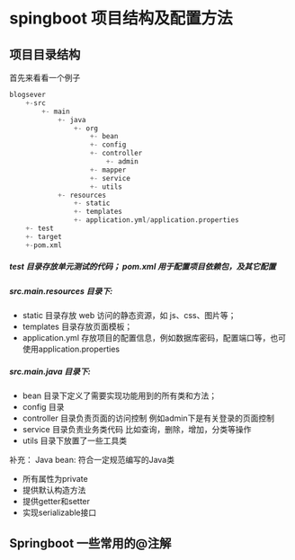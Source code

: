 # spingboot 项目结构及配置方法

## 项目目录结构
首先来看看一个例子

``` python
blogsever
    +-src
        +- main
            +- java
                +- org      
                    +- bean
                    +- config
                    +- controller
                        +- admin
                    +- mapper
                    +- service
                    +- utils
            +- resources
                +- static
                +- templates
                +- application.yml/application.properties  
    +- test
    +- target
    +-pom.xml
```

##### test 目录存放单元测试的代码； pom.xml 用于配置项目依赖包，及其它配置

##### src.main.resources 目录下:

- static 目录存放 web 访问的静态资源，如 js、css、图片等；
- templates 目录存放页面模板；
- application.yml 存放项目的配置信息，例如数据库密码，配置端口等，也可使用application.properties

##### src.main.java 目录下:

- bean 目录下定义了需要实现功能用到的所有类和方法；
- config 目录
- controller 目录负责页面的访问控制
    例如admin下是有关登录的页面控制
- service 目录负责业务类代码 比如查询，删除，增加，分类等操作
- utils 目录下放置了一些工具类

补充：   Java bean: 符合一定规范编写的Java类
- 所有属性为private
- 提供默认构造方法
- 提供getter和setter
- 实现serializable接口

## Springboot 一些常用的@注解


